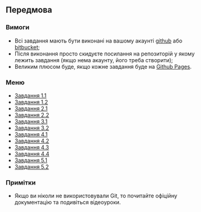 ## Передмова

### Вимоги

- Всі завдання мають бути виконані на вашому акаунті [github](https://github.com) або [bitbucket](https://bitbucket.org);
- Після виконання просто скидуєте посилання на репозиторій у якому лежить завдання (якщо нема акаунту, його треба створити);
- Великим плюсом буде, якщо кожне завдання буде на [Github Pages](https://pages.github.com).


### Меню

- [Завдання 1.1](./1-1-styling.md)
- [Завдання 1.2](./1-2-styling.md)
- [Завдання 2.1](./2-1-js.md)
- [Завдання 2.2](./2-2-js.md)
- [Завдання 3.1](./3-1-jquery.md)
- [Завдання 3.2](./3-2-jquery.md)
- [Завдання 4.1](./4-1-react.md)
- [Завдання 4.2](./4-2-react.md)
- [Завдання 4.3](./4-3-react.md)
- [Завдання 4.4](./4-4-react.md)
- [Завдання 5.1](./5-1-api.md)
- [Завдання 5.2](./5-2-api.md)


### Примітки
- Якщо ви ніколи не використовували Git, то почитайте офіційну документацію та подивіться відеоуроки.
